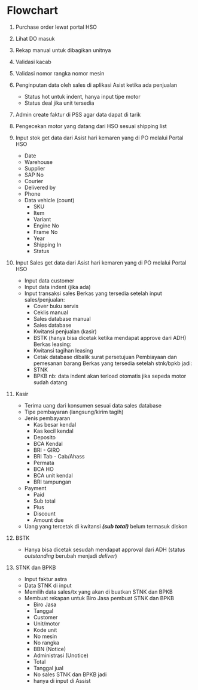 # Flowchart

1. Purchase order lewat portal HSO
2. Lihat DO masuk
3. Rekap manual untuk dibagikan unitnya
4. Validasi kacab
5. Validasi nomor rangka nomor mesin
6. Penginputan data oleh sales di aplikasi Asist ketika ada penjualan
   - Status hot untuk indent, hanya input tipe motor
   - Status deal jika unit tersedia
7. Admin create faktur di PSS agar data dapat di tarik
8. Pengecekan motor yang datang dari HSO sesuai shipping list
9. Input stok get data dari Asist hari kemaren yang di PO melalui Portal HSO
   - Date
   - Warehouse
   - Supplier
   - SAP No
   - Courier
   - Delivered by
   - Phone
   - Data vehicle (count)
     - SKU
     - Item
     - Variant
     - Engine No
     - Frame No
     - Year
     - Shipping In
     - Status
10. Input Sales get data dari Asist hari kemaren yang di PO melalui Portal HSO
    - Input data customer
    - Input data indent (jika ada)
    - Input transaksi sales
      Berkas yang tersedia setelah input sales/penjualan:
      - Cover buku servis
      - Ceklis manual
      - Sales database manual
      - Sales database
      - Kwitansi penjualan (kasir)
      - BSTK (hanya bisa dicetak ketika mendapat approve dari ADH)
      Berkas leasing:
      - Kwitansi tagihan leasing
      - Cetak database dibalik surat persetujuan Pembiayaan dan pemesanan barang
      Berkas yang tersedia setelah stnk/bpkb jadi:
      - STNK
      - BPKB
        nb: data indent akan terload otomatis jika sepeda motor sudah datang

11. Kasir
    - Terima uang dari konsumen sesuai data sales database
    - Tipe pembayaran (langsung/kirim tagih)
    - Jenis pembayaran
      - Kas besar kendal
      - Kas kecil kendal
      - Deposito
      - BCA Kendal
      - BRI - GIRO
      - BRI Tab - Cab/Ahass
      - Permata
      - BCA HO
      - BCA unit kendal
      - BRI tampungan
    - Payment
      - Paid
      - Sub total
      - Plus
      - Discount
      - Amount due
    - Uang yang tercetak di kwitansi ***(sub total)*** belum termasuk diskon
12. BSTK
    - Hanya bisa dicetak sesudah mendapat approval dari ADH (status *outstanding* berubah menjadi *deliver*)
13. STNK dan BPKB
    - Input faktur astra
    - Data STNK di input
    - Memilih data sales/tx yang akan di buatkan STNK dan BPKB
    - Membuat rekapan untuk Biro Jasa pembuat STNK dan BPKB
      - Biro Jasa
      - Tanggal
      - Customer
      - Unit/motor
      - Kode unit
      - No mesin
      - No rangka
      - BBN (Notice)
      - Administrasi (Unotice)
      - Total
      - Tanggal jual
      - No sales
      STNK dan BPKB jadi
      - hanya di input di Assist
